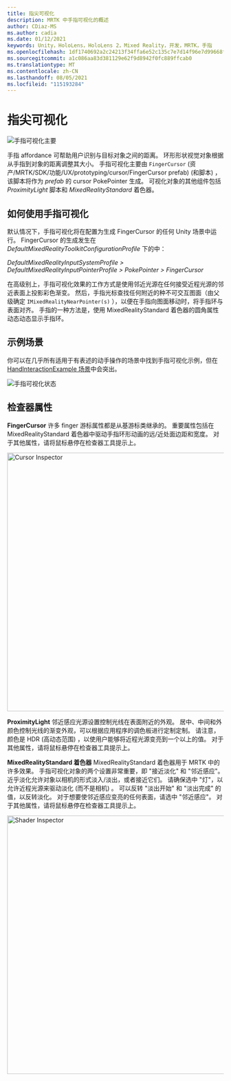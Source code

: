 ```yaml
---
title: 指尖可视化
description: MRTK 中手指可视化的概述
author: CDiaz-MS
ms.author: cadia
ms.date: 01/12/2021
keywords: Unity，HoloLens，HoloLens 2，Mixed Reality，开发，MRTK，手指
ms.openlocfilehash: 1df1740692a2c24213f34ffa6e52c135c7e7d14f96e7d99668feab82f879f756
ms.sourcegitcommit: a1c086aa83d381129e62f9d8942f0fc889ffcab0
ms.translationtype: MT
ms.contentlocale: zh-CN
ms.lasthandoff: 08/05/2021
ms.locfileid: "115193284"
---
```

# <a name="fingertip-visualization"></a>指尖可视化

![手指可视化主要](../images/fingertip/MRTK_FingertipVisualization_Main.png)

手指 affordance 可帮助用户识别与目标对象之间的距离。 环形形状视觉对象根据从手指到对象的距离调整其大小。 手指可视化主要由 `FingerCursor` (资产/MRTK/SDK/功能/UX/prototyping/cursor/FingerCursor prefab)  (和脚本) ，该脚本将作为 *prefab* 的 cursor PokePointer 生成。 可视化对象的其他组件包括 *ProximityLight* 脚本和 *MixedRealityStandard* 着色器。

## <a name="how-to-use-the-fingertip-visualization"></a>如何使用手指可视化

默认情况下，手指可视化将在配置为生成 FingerCursor 的任何 Unity 场景中运行。 FingerCursor 的生成发生在 *DefaultMixedRealityToolkitConfigurationProfile* 下的中：

*DefaultMixedRealityInputSystemProfile > DefaultMixedRealityInputPointerProfile > PokePointer > FingerCursor*

在高级别上，手指可视化效果的工作方式是使用邻近光源在任何接受近程光源的邻近表面上投影彩色渐变。 然后，手指光标查找任何附近的种不可交互图面（由父级确定 `IMixedRealityNearPointer(s)` ），以便在手指向图面移动时，将手指环与表面对齐。 手指的一种方法是，使用 MixedRealityStandard 着色器的圆角属性动态动态显示手指环。

## <a name="example-scene"></a>示例场景

你可以在几乎所有适用于有表述的动手操作的场景中找到手指可视化示例，但在 [HandInteractionExample 场景](../example-scenes/hand-interaction-examples.md)中会突出。

![手指可视化状态](../images/fingertip/MRTK_FingertipVisualization_States.png)

## <a name="inspector-properties"></a>检查器属性

**FingerCursor** 许多 finger 游标属性都是从基游标类继承的。 重要属性包括在 MixedRealityStandard 着色器中驱动手指环形动画的远/近处面边距和宽度。 对于其他属性，请将鼠标悬停在检查器工具提示上。

<img src="../images/fingertip/MRTK_FingertipVisualization_Finger_Cursor_Inspector.png" width="600" alt="Cursor Inspector">

**ProximityLight** 邻近感应光源设置控制光线在表面附近的外观。 居中、中间和外颜色控制光线的渐变外观，可以根据应用程序的调色板进行定制定制。 请注意，颜色是 HDR (高动态范围) ，以使用户能够将近程光源变亮到一个以上的值。 对于其他属性，请将鼠标悬停在检查器工具提示上。

**MixedRealityStandard 着色器** MixedRealityStandard 着色器用于 MRTK 中的许多效果。 手指可视化对象的两个设置非常重要，即 "接近淡化" 和 "邻近感应"。 近乎淡化允许对象以相机的形式淡入/淡出，或者接近它们。 请确保选中 "灯"，以允许近程光源来驱动淡化 (而不是相机) 。 可以反转 "淡出开始" 和 "淡出完成" 的值，以反转淡化。 对于想要使邻近感应变亮的任何表面，请选中 "邻近感应"。 对于其他属性，请将鼠标悬停在检查器工具提示上。

<img src="../images/fingertip/MRTK_FingertipVisualization_Mixed_Reality_Standard_Shader_Inspector.png" width="600" alt="Shader Inspector">
